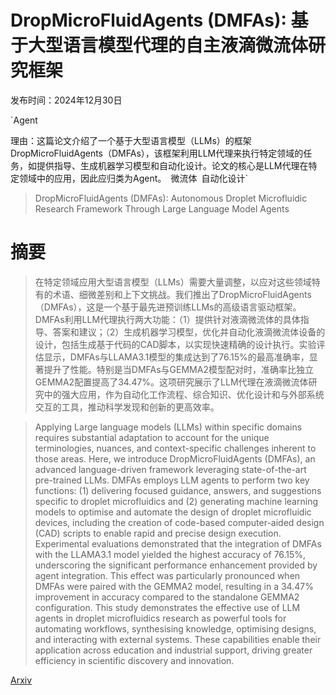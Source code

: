 # DropMicroFluidAgents (DMFAs): 基于大型语言模型代理的自主液滴微流体研究框架

发布时间：2024年12月30日

`Agent

理由：这篇论文介绍了一个基于大型语言模型（LLMs）的框架DropMicroFluidAgents（DMFAs），该框架利用LLM代理来执行特定领域的任务，如提供指导、生成机器学习模型和自动化设计。论文的核心是LLM代理在特定领域中的应用，因此应归类为Agent。` `微流体` `自动化设计`

> DropMicroFluidAgents (DMFAs): Autonomous Droplet Microfluidic Research Framework Through Large Language Model Agents

# 摘要

> 在特定领域应用大型语言模型（LLMs）需要大量调整，以应对这些领域特有的术语、细微差别和上下文挑战。我们推出了DropMicroFluidAgents（DMFAs），这是一个基于最先进预训练LLMs的高级语言驱动框架。DMFAs利用LLM代理执行两大功能：（1）提供针对液滴微流体的具体指导、答案和建议；（2）生成机器学习模型，优化并自动化液滴微流体设备的设计，包括生成基于代码的CAD脚本，以实现快速精确的设计执行。实验评估显示，DMFAs与LLAMA3.1模型的集成达到了76.15%的最高准确率，显著提升了性能。特别是当DMFAs与GEMMA2模型配对时，准确率比独立GEMMA2配置提高了34.47%。这项研究展示了LLM代理在液滴微流体研究中的强大应用，作为自动化工作流程、综合知识、优化设计和与外部系统交互的工具，推动科学发现和创新的更高效率。

> Applying Large language models (LLMs) within specific domains requires substantial adaptation to account for the unique terminologies, nuances, and context-specific challenges inherent to those areas. Here, we introduce DropMicroFluidAgents (DMFAs), an advanced language-driven framework leveraging state-of-the-art pre-trained LLMs. DMFAs employs LLM agents to perform two key functions: (1) delivering focused guidance, answers, and suggestions specific to droplet microfluidics and (2) generating machine learning models to optimise and automate the design of droplet microfluidic devices, including the creation of code-based computer-aided design (CAD) scripts to enable rapid and precise design execution. Experimental evaluations demonstrated that the integration of DMFAs with the LLAMA3.1 model yielded the highest accuracy of 76.15%, underscoring the significant performance enhancement provided by agent integration. This effect was particularly pronounced when DMFAs were paired with the GEMMA2 model, resulting in a 34.47% improvement in accuracy compared to the standalone GEMMA2 configuration. This study demonstrates the effective use of LLM agents in droplet microfluidics research as powerful tools for automating workflows, synthesising knowledge, optimising designs, and interacting with external systems. These capabilities enable their application across education and industrial support, driving greater efficiency in scientific discovery and innovation.

[Arxiv](https://arxiv.org/abs/2501.14772)